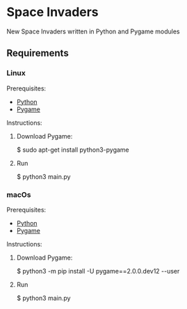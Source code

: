 # Space Invaders

New Space Invaders written in Python and Pygame modules

## Requirements

### Linux

Prerequisites:

* [Python][Python-download]
* [Pygame][Pygame-download-linux]

Instructions:

1. Download Pygame:

    $ sudo apt-get install python3-pygame

1. Run

    $ python3 main.py

### macOs

Prerequisites:

* [Python][Python-download]
* [Pygame][Pygame-download-macOs]

Instructions:

1. Download Pygame:

    $ python3 -m pip install -U pygame==2.0.0.dev12 --user

1. Run

    $ python3 main.py

[Pygame-download-linux]: https://www.pygame.org/wiki/GettingStarted#Unix%20Binary%20Packages
[Pygame-download-macOs]: https://www.pygame.org/wiki/GettingStarted#Mac%20installation
[Python-download]: https://www.python.org/downloads/
